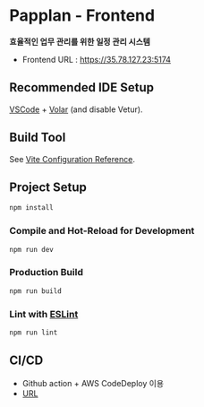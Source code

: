# Papplan - Frontend

**효율적인 업무 관리를 위한 일정 관리 시스템**

-   Frontend URL : https://35.78.127.23:5174

## Recommended IDE Setup

[VSCode](https://code.visualstudio.com/) + [Volar](https://marketplace.visualstudio.com/items?itemName=Vue.volar) (and disable Vetur).

## Build Tool

See [Vite Configuration Reference](https://vitejs.dev/config/).

## Project Setup

```sh
npm install
```

### Compile and Hot-Reload for Development

```sh
npm run dev
```

### Production Build

```sh
npm run build
```

### Lint with [ESLint](https://eslint.org/)

```sh
npm run lint
```

## CI/CD

-   Github action + AWS CodeDeploy 이용
-   [URL](https://35.78.127.23:5174)
